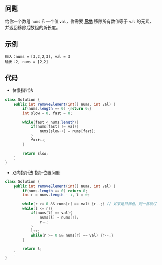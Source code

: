 ## 问题

给你一个数组 `nums` 和一个值 `val`，你需要 **[原地](https://baike.baidu.com/item/原地算法)** 移除所有数值等于 `val` 的元素，并返回移除后数组的新长度。



## 示例

```
输入：nums = [3,2,2,3], val = 3
输出：2, nums = [2,2]
```



## 代码



+ 快慢指针法

```java
class Solution {
    public int removeElement(int[] nums, int val) {
        if(nums.length == 0) {return 0;}      
        int slow = 0, fast = 0;

        while(fast < nums.length){
            if(nums[fast] != val){
                nums[slow++] = nums[fast];
            }
            fast++;
        }

        return slow;
    }
}
```


+ 双向指针法 指针位置问题

```java
class Solution {
    public int removeElement(int[] nums, int val) {
        if(nums.length == 0) return 0; 
        int r = nums.length - 1, l = 0;

        while(r >= 0 && nums[r] == val) {r--;} // 如果是目标值，则一直跳过
        while(l <= r){
            if(nums[l] == val){
                nums[l] = nums[r];
                r--;
            }
            l++;
            while(r >= 0 && nums[r] == val) {r--;}
        }

        return l;
    }
}
```
